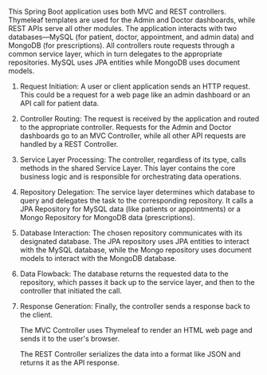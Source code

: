 This Spring Boot application uses both MVC and REST controllers. Thymeleaf templates are used for the Admin and Doctor dashboards, while REST APIs serve all other modules. The application interacts with two databases—MySQL (for patient, doctor, appointment, and admin data) and MongoDB (for prescriptions). All controllers route requests through a common service layer, which in turn delegates to the appropriate repositories. MySQL uses JPA entities while MongoDB uses document models.

1. Request Initiation: A user or client application sends an HTTP request. This could be a request for a web page like an admin dashboard or an API call for patient data.

2. Controller Routing: The request is received by the application and routed to the appropriate controller. Requests for the Admin and Doctor dashboards go to an MVC Controller, while all other API requests are handled by a REST Controller.

3. Service Layer Processing: The controller, regardless of its type, calls methods in the shared Service Layer. This layer contains the core business logic and is responsible for orchestrating data operations.

4. Repository Delegation: The service layer determines which database to query and delegates the task to the corresponding repository. It calls a JPA Repository for MySQL data (like patients or appointments) or a Mongo Repository for MongoDB data (prescriptions).

5. Database Interaction: The chosen repository communicates with its designated database. The JPA repository uses JPA entities to interact with the MySQL database, while the Mongo repository uses document models to interact with the MongoDB database.

6. Data Flowback: The database returns the requested data to the repository, which passes it back up to the service layer, and then to the controller that initiated the call.

7. Response Generation: Finally, the controller sends a response back to the client.

    The MVC Controller uses Thymeleaf to render an HTML web page and sends it to the user's browser.

    The REST Controller serializes the data into a format like JSON and returns it as the API response.
